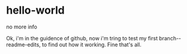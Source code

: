 # hello-world
no more info

Ok, i'm in the guidence of github, now i'm tring to test my first branch--readme-edits, to find out 
how it working.
Fine that's all.
